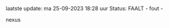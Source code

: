 laatste update: 
ma 25-09-2023 18:28   uur 
Status: FAALT - fout - 
<div class="service R">nexus</div>